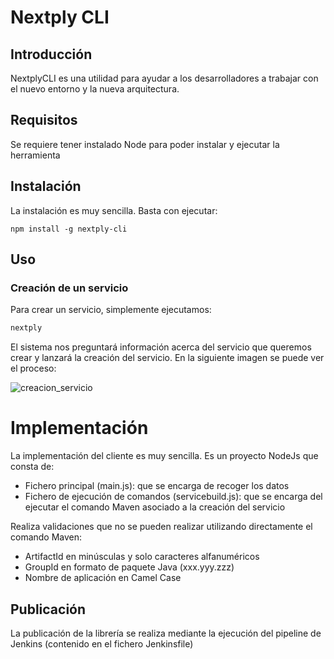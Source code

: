 # Nextply CLI

## Introducción

NextplyCLI es una utilidad para ayudar a los desarrolladores a trabajar con el nuevo entorno y la nueva arquitectura. 



## Requisitos

Se requiere tener instalado Node para poder instalar y ejecutar la herramienta



## Instalación

La instalación es muy sencilla. Basta con ejecutar:

````shell
npm install -g nextply-cli
````



## Uso

### Creación de un servicio

Para crear un servicio, simplemente ejecutamos:

````javascript
nextply
````

El sistema nos preguntará información acerca del servicio que queremos crear y lanzará la creación del servicio. En la siguiente imagen se puede ver el proceso:

![creacion_servicio](images/nextply-cli.gif)

# Implementación

La implementación del cliente es muy sencilla. Es un proyecto NodeJs que consta de:

- Fichero principal (main.js): que se encarga de recoger los datos
- Fichero de ejecución de comandos (servicebuild.js): que se encarga del ejecutar el comando Maven asociado a la creación del servicio



Realiza validaciones que no se pueden realizar utilizando directamente el comando Maven:

- ArtifactId en minúsculas y solo caracteres alfanuméricos
- GroupId en formato de paquete Java (xxx.yyy.zzz)
- Nombre de aplicación en Camel Case



## Publicación

La publicación de la librería se realiza mediante la ejecución del pipeline de Jenkins (contenido en el fichero Jenkinsfile)

